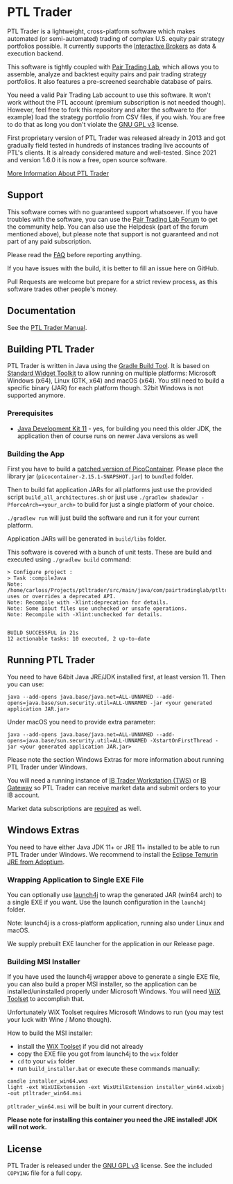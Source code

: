 # PTL Trader

PTL Trader is a lightweight, cross-platform software which makes automated (or semi-automated) trading of complex U.S. equity pair strategy portfolios possible. It currently supports the [Interactive Brokers](https://www.interactivebrokers.com) as data & execution backend. 

This software is tightly coupled with [Pair Trading Lab](https://www.pairtradinglab.com/), which allows you to assemble, analyze and backtest equity pairs and pair trading strategy portfolios. It also features a pre-screened searchable database of pairs.

You need a valid Pair Trading Lab account to use this software. It won't work without the PTL account (premium subscription is not needed though). However, feel free to fork this repository and alter the software to (for example) load the strategy portfolio from CSV files, if you wish. You are free to do that as long you don't violate the [GNU GPL v3](https://www.gnu.org/licenses/gpl-3.0.html) license.

First proprietary version of PTL Trader was released already in 2013 and got gradually field tested in hundreds of instances trading live accounts of PTL's clients. It is already considered mature and well-tested. Since 2021 and version 1.6.0 it is now a free, open source software.

[More Information About PTL Trader](https://www.pairtradinglab.com/ptltrader)

## Support

This software comes with no guaranteed support whatsoever. If you have troubles with the software, you can use the [Pair Trading Lab Forum](https://forum.pairtradinglab.com/) to get the community help. You can also use the Helpdesk (part of the forum mentioned above), but please note that support is not guaranteed and not part of any paid subscription.

Please read the [FAQ](https://www.pairtradinglab.com/faq) before reporting anything.

If you have issues with the build, it is better to fill an issue here on GitHub.

Pull Requests are welcome but prepare for a strict review process, as this software trades other people's money.

## Documentation

See the [PTL Trader Manual](https://wiki.pairtradinglab.com/wiki/PTL_Trader_Manual).

## Building PTL Trader

PTL Trader is written in Java using the [Gradle Build Tool](https://gradle.org/). It is based on [Standard Widget Toolkit](https://www.eclipse.org/swt/) to allow running on multiple platforms: Microsoft Windows (x64), Linux (GTK, x64) and macOS (x64). You still need to build a specific binary (JAR) for each platform though. 32bit Windows is not supported anymore.

### Prerequisites

* [Java Development Kit 11](https://adoptium.net/temurin/releases/?version=11) - yes, for building you need this older JDK, the application then of course runs on newer Java versions as well

### Building the App

First you have to build a [patched version of PicoContainer](https://github.com/quantverse/PicoContainer2). Please place the library jar (`picocontainer-2.15.1-SNAPSHOT.jar`) to `bundled` folder.

Then to build fat application JARs for all platforms just use the provided script `build_all_architectures.sh` or just use `./gradlew shadowJar -PforceArch=<your_arch>` to build for just a single platform of your choice.

`./gradlew run` will just build the software and run it for your current platform.

Application JARs will be generated in `build/libs` folder. 

This software is covered with a bunch of unit tests. These are build and executed using `./gradlew build` command:

```
> Configure project : 
> Task :compileJava 
Note: /home/carloss/Projects/ptltrader/src/main/java/com/pairtradinglab/ptltrader/Application.java uses or overrides a deprecated API.
Note: Recompile with -Xlint:deprecation for details.
Note: Some input files use unchecked or unsafe operations.
Note: Recompile with -Xlint:unchecked for details.


BUILD SUCCESSFUL in 21s
12 actionable tasks: 10 executed, 2 up-to-date
```

## Running PTL Trader

You need to have 64bit Java JRE/JDK installed first, at least version 11. Then you can use:

```
java --add-opens java.base/java.net=ALL-UNNAMED --add-opens=java.base/sun.security.util=ALL-UNNAMED -jar <your generated application JAR.jar>
```

Under macOS you need to provide extra parameter:

```
java --add-opens java.base/java.net=ALL-UNNAMED --add-opens=java.base/sun.security.util=ALL-UNNAMED -XstartOnFirstThread -jar <your generated application JAR.jar>
```

Please note the section Windows Extras for more information about running PTL Trader under Windows.

You will need a running instance of [IB Trader Workstation (TWS)](https://www.interactivebrokers.com/en/index.php?f=14099) or [IB Gateway](https://www.interactivebrokers.com/en/index.php?f=16457) so PTL Trader can receive market data and submit orders to your IB account.

Market data subscriptions are [required](https://www.pairtradinglab.com/faq#ptltrader-market-data-us) as well.

## Windows Extras

You need to have either Java JDK 11+ or JRE 11+ installed to be able to run PTL Trader under Windows. We recommend to install the [Eclipse Temurin JRE from Adoptium](https://adoptium.net/temurin/releases/).

### Wrapping Application to Single EXE File

You can optionally use [launch4j](http://launch4j.sourceforge.net/) to wrap the generated JAR (win64 arch) to a single EXE if you want. Use the launch configuration in the `launch4j` folder.

Note: launch4j is a cross-platform application, running also under Linux and macOS.

We supply prebuilt EXE launcher for the application in our Release page.

### Building MSI Installer

If you have used the launch4j wrapper above to generate a single EXE file, you can also build a proper MSI installer, so the application can be installed/uninstalled properly under Microsoft Windows. You will need [WiX Toolset](https://wixtoolset.org/) to accomplish that.

Unfortunately WiX Toolset requires Microsoft Windows to run (you may test your luck with Wine / Mono though).

How to build the MSI installer:

* install the [WiX Toolset](https://wixtoolset.org/) if you did not already
* copy the EXE file you got from launch4j to the `wix` folder
* `cd` to your `wix` folder
* run `build_installer.bat` or execute these commands manually:

```
candle installer_win64.wxs
light -ext WixUIExtension -ext WixUtilExtension installer_win64.wixobj -out ptltrader_win64.msi
```

`ptltrader_win64.msi` will be built in your current directory.

**Please note for installing this container you need the JRE installed! JDK will not work.**

## License

PTL Trader is released under the [GNU GPL v3](https://www.gnu.org/licenses/gpl-3.0.html) license. See the included `COPYING` file for a full copy.